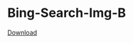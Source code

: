 # Bing-Search-Img-B

<a href="https://github.com/bobilev/Bing-Search-Img-B/blob/master/download/app-release.apk">Download</a>